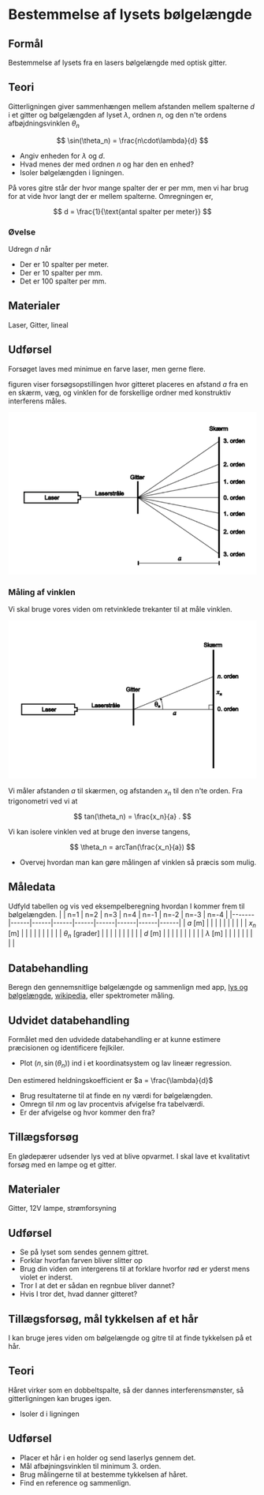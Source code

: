 # Bestemmelse af lysets bølgelængde

## Formål
Bestemmelse af lysets fra en lasers bølgelængde med optisk gitter.

## Teori
Gitterligningen giver sammenhængen mellem afstanden mellem spalterne $d$ i et gitter og bølgelængden af lyset $\lambda$, ordnen $n$, og den n'te ordens afbøjdningsvinklen $\theta_n$

$$
\sin(\theta_n) = \frac{n\cdot\lambda}{d}
$$

* Angiv enheden for $\lambda$ og $d$.
* Hvad menes der med ordnen $n$ og har den en enhed?
* Isoler bølgelængden i ligningen.


På vores gitre står der hvor mange spalter der er per mm, men vi har brug for at vide hvor langt der er mellem spalterne. Omregningen er,

$$
d = \frac{1}{\text{antal spalter per meter}}
$$

### Øvelse
Udregn $d$ når

* Der er $10$ spalter per meter.
* Der er $10$ spalter per mm.
* Det er $100$ spalter per mm.

## Materialer
Laser, Gitter, lineal

## Udførsel
Forsøget laves med minimue en farve laser, men gerne flere.

figuren viser forsøgsopstillingen hvor gitteret placeres en afstand $a$ fra en en skærm, væg, og vinklen for de forskellige ordner med konstruktiv interferens måles.

![laserdiffraktion](/billeder/diffraktion1.png)

### Måling af vinklen
Vi skal bruge vores viden om retvinklede trekanter til at måle vinklen.

![vinkelmåling](/billeder/diffraktion2.png)

Vi måler afstanden $a$ til skærmen, og afstanden $x_n$ til den n'te orden. Fra trigonometri ved vi at

$$
tan(\theta_n) = \frac{x_n}{a} .
$$

Vi kan isolere vinklen ved at bruge den inverse tangens,

$$
\theta_n = arcTan(\frac{x_n}{a})
$$

* Overvej hvordan man kan gøre målingen af vinklen så præcis som mulig.

## Måledata
Udfyld tabellen og vis ved eksempelberegning hvordan I kommer frem til bølgelængden.
|       | n=1  | n=2  | n=3  | n=4  | n=-1 | n=-2 | n=-3 | n=-4 |
|-------|------|------|------|------|------|------|------|------|
| $a$ [m] |      |      |      |      |      |      |      |      |
| $x_n$ [m] |      |      |      |      |      |      |      |      |
| $θ_n$ [grader] |      |      |      |      |      |      |      |      |
| $d$ [m] |      |      |      |      |      |      |      |      |
| $λ$ [m] |      |      |      |      |      |      |      |      |

## Databehandling
Beregn den gennemsnitlige bølgelængde og sammenlign med app, [lys og bølgelængde](https://www.mpsteenstrup.dk/spektrum/spektrum.html), [wikipedia](https://en.wikipedia.org/wiki/Laser_pointer), eller spektrometer måling.

## Udvidet databehandling
Formålet med den udvidede databehandling er at kunne estimere præcisionen og identificere fejlkiler.

* Plot $(n,\sin(\theta_n))$ ind i et koordinatsystem og lav lineær regression.

Den estimered heldningskoefficient er $a = \frac{\lambda}{d}$

* Brug resultaterne til at finde en ny værdi for bølgelængden.
* Omregn til $nm$ og lav procentvis afvigelse fra tabelværdi.
* Er der afvigelse og hvor kommer den fra?

## Tillægsforsøg
En glødepærer udsender lys ved at blive opvarmet. I skal lave et kvalitativt forsøg med en lampe og et gitter.

## Materialer
Gitter, 12V lampe, strømforsyning

## Udførsel
* Se på lyset som sendes gennem gittret.
* Forklar hvorfan farven bliver slitter op
* Brug din viden om intergerens til at forklare hvorfor rød er yderst mens violet er inderst.
* Tror I at det er sådan en regnbue bliver dannet?
* Hvis I tror det, hvad danner gitteret?

## Tillægsforsøg, mål tykkelsen af et hår
I kan bruge jeres viden om bølgelængde og gitre til at finde tykkelsen på et hår.

## Teori
Håret virker som en dobbeltspalte, så der dannes interferensmønster, så gitterligningen kan bruges igen.

* Isoler d i ligningen

## Udførsel

* Placer et hår i en holder og send laserlys gennem det.
* Mål afbøjningsvinklen til minimum 3. orden.
* Brug målingerne til at bestemme tykkelsen af håret.
* Find en reference og sammenlign.
